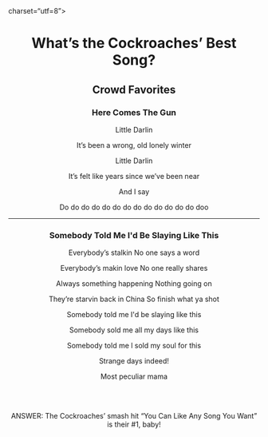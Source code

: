 <!DOCTYPE  html>
<html>
      <head>
              <meta> charset=“utf=8”>
              <meta name=“description” content=“The fan club page dedicated to the best song of the best band ever, the Cockroaches”>
              <title>The Best Song of the Best Band Ever</title>
</head>
<body>
  <header> 
     <h1>What’s the Cockroaches’ Best Song? </h1>
       <main> 
          <section>  
                <h2>  Crowd Favorites </h2>
                <article>
                  <h3> Here Comes The Gun </h3>
                     <P> Little Darlin </P>
                     <p> It’s been a wrong, old lonely winter </p>       
                     <p> Little Darlin </p>
                     <p> It’s felt like years since we’ve been near </p>
                     <p> And I say </p>
                     <p> Do do do do do do do do do do do do do doo </p> 
                        <hr></hr>   
               </article>
               <article>
                  <h3>Somebody Told Me I'd Be Slaying Like This </h3>
                     <p> Everybody’s stalkin No one says a word </p>
                     <p> Everybody’s makin love No one really shares 
                     <p> Always something happening Nothing going on </p>                      
                     <p> They’re starvin back in China So finish what ya shot </p>  
                     <p> Somebody told me I'd be slaying like this </p>  
                     <p> Somebody sold me all my days like this </p>  
                     <p> Somebody told me l sold my soul for this </p>   
                     <p> Strange days indeed! </p>   
                     <p> Most peculiar mama </p>   
                         <br></br>   
               </article>
         </section>
    </main>
</body>
<footer>
     <p> ANSWER: The Cockroaches’ smash hit “You Can Like Any Song You Want” is their #1, baby!  </p>
</footer>  

